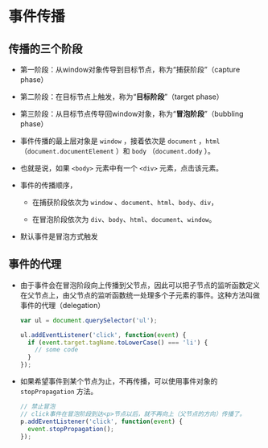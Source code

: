 # 事件传播

## 传播的三个阶段

  - 第一阶段：从window对象传导到目标节点，称为“捕获阶段”（capture phase）

  - 第二阶段：在目标节点上触发，称为“**目标阶段**”（target phase）

  - 第三阶段：从目标节点传导回window对象，称为“**冒泡阶段**”（bubbling phase）

  - 事件传播的最上层对象是 `window` ，接着依次是 `document` ，`html`（`document.documentElement` ）和 `body` （`document.dody` ）。

  - 也就是说，如果 `<body>` 元素中有一个 `<div>` 元素，点击该元素。

  - 事件的传播顺序，

      - 在捕获阶段依次为 `window` 、`document`、`html`、`body`、`div`，

      - 在冒泡阶段依次为 `div`、`body`、`html`、`document`、`window`。

  - 默认事件是冒泡方式触发

## 事件的代理

  - 由于事件会在冒泡阶段向上传播到父节点，因此可以把子节点的监听函数定义在父节点上，由父节点的监听函数统一处理多个子元素的事件。这种方法叫做事件的代理（delegation）

    ```javascript
    var ul = document.querySelector('ul');

    ul.addEventListener('click', function(event) {
      if (event.target.tagName.toLowerCase() === 'li') {
        // some code
      }
    });
    ```

  - 如果希望事件到某个节点为止，不再传播，可以使用事件对象的`stopPropagation` 方法。

    ```javascript
    // 禁止冒泡
    // click事件在冒泡阶段到达<p>节点以后，就不再向上（父节点的方向）传播了。
    p.addEventListener('click', function(event) {
      event.stopPropagation();
    });
    ```
